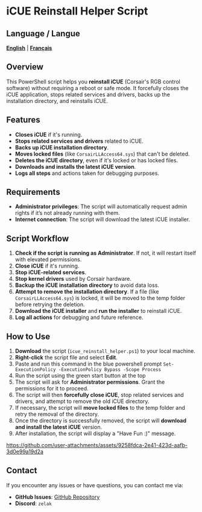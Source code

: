 # iCUE Reinstall Helper Script

## Language / Langue

[**English**](README.md) | [**Français**](README_fr.md)

## Overview

This PowerShell script helps you **reinstall iCUE** (Corsair's RGB control software) without requiring a reboot or safe mode. It forcefully closes the iCUE application, stops related services and drivers, backs up the installation directory, and reinstalls iCUE.

## Features

-   **Closes iCUE** if it's running.
-   **Stops related services and drivers** related to iCUE.
-   **Backs up iCUE installation directory**.
-   **Moves locked files** (like `CorsairLLAccess64.sys`) that can't be deleted.
-   **Deletes the iCUE directory**, even if it's locked or has locked files.
-   **Downloads and installs the latest iCUE version**.
-   **Logs all steps** and actions taken for debugging purposes.

## Requirements

-   **Administrator privileges**: The script will automatically request admin rights if it’s not already running with them.
-   **Internet connection**: The script will download the latest iCUE installer.

## Script Workflow

1. **Check if the script is running as Administrator**. If not, it will restart itself with elevated permissions.
2. **Close iCUE** if it's running.
3. **Stop iCUE-related services**.
4. **Stop kernel drivers** used by Corsair hardware.
5. **Backup the iCUE installation directory** to avoid data loss.
6. **Attempt to remove the installation directory**. If a file (like `CorsairLLAccess64.sys`) is locked, it will be moved to the temp folder before retrying the deletion.
7. **Download the iCUE installer** and **run the installer** to reinstall iCUE.
8. **Log all actions** for debugging and future reference.

## How to Use

1. **Download** the script (`icue_reinstall_helper.ps1`) to your local machine.
2. **Right-click** the script file and select **Edit**.
3. Paste and run this command in the blue powershell prompt `Set-ExecutionPolicy -ExecutionPolicy Bypass -Scope Process`
4. Run the script using the green start button at the top
5. The script will ask for **Administrator permissions**. Grant the permissions for it to proceed.
6. The script will then **forcefully close iCUE**, stop related services and drivers, and attempt to remove the old iCUE directory.
7. If necessary, the script will **move locked files** to the temp folder and retry the removal of the directory.
8. Once the directory is successfully removed, the script will **download and install the latest iCUE** version.
9. After installation, the script will display a "Have Fun :)" message.

https://github.com/user-attachments/assets/9258fdca-2e41-423d-aafb-3d0e99a19d2a

## Contact

If you encounter any issues or have questions, you can contact me via:

-   **GitHub Issues**: [GitHub Repository](https://github.com/Zelak312/icue_reinstall_helper/issues)
-   **Discord**: `zelak`
